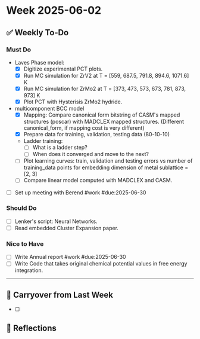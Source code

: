 # Week 2025-06-02

## ✅ Weekly To-Do
### Must Do
- Laves Phase model:
  - [x] Digitize experimental PCT plots.
  - [x] Run MC simulation for ZrV2 at T = [559, 687.5, 791.8, 894.6, 1071.6] K
  - [x] Run MC simulation for ZrMo2 at T = [373, 473, 573, 673, 781, 873, 973] K 
  - [x] Plot PCT with Hysterisis ZrMo2 hydride.

- multicomponent BCC model 
  - [x] Mapping: Compare canonical form bitstring of CASM's mapped structures (poscar) with MADCLEX mapped structures. (Different canonical_form, if mapping cost is very different) 
  - [x] Prepare data for training, validation, testing data (80-10-10)
  - Ladder training:
    - [ ] What is a ladder step?
    - [ ] When does it converged and move to the next?
  - [ ] Plot learning curves: train, validation and testing errors vs number of training_data points for embedding dimension of metal sublattice = [2, 3]
  - [ ] Compare linear model computed with MADCLEX and CASM.
- [ ] Set up meeting with Berend #work #due:2025-06-30

### Should Do
- [ ] Lenker's script: Neural Networks.
- [ ] Read embedded Cluster Expansion paper.

### Nice to Have
- [ ] Write Annual report  #work #due:2025-06-30
- [ ] Write Code that takes original chemical potential values in free energy integration. 

---

## 🔁 Carryover from Last Week
- [ ] 

## 🧠 Reflections

